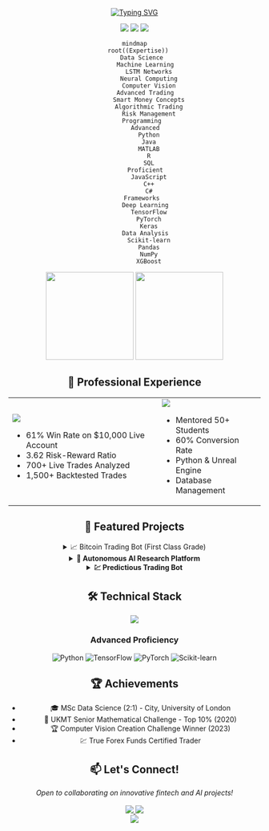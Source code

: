 <div align="center">

<!-- ANIMATED HEADER -->
[![Typing SVG](https://readme-typing-svg.herokuapp.com?font=Fira+Code&duration=3000&pause=1000&color=2F81F7&center=true&vCenter=true&multiline=true&random=false&width=1200&height=150&lines=MSc+Data+Science+Graduate+%7C+City%2C+University+of+London;AI+%26+Algorithmic+Trading+Expert+%7C+61%25+Win+Rate;Specialized+in+LSTM+Networks+%26+Smart+Money+Concepts)](https://git.io/typing-svg)

<!-- PROFILE VIEWS & SOCIAL BADGES -->
<div align="center">
  <img src="https://komarev.com/ghpvc/?username=MohamadKanso&style=for-the-badge&color=2F81F7"/>
  <a href="https://www.linkedin.com/in/mohamad-kanso/"><img src="https://img.shields.io/badge/LinkedIn-2F81F7?style=for-the-badge&logo=linkedin&logoColor=white"/></a>
  <a href="mailto:mohamadghorikanso@gmail.com"><img src="https://img.shields.io/badge/Email-2F81F7?style=for-the-badge&logo=gmail&logoColor=white"/></a>
</div>

<!-- ML EXPERTISE MINDMAP -->
```mermaid
mindmap
  root((Expertise))
    Data Science
      Machine Learning
        LSTM Networks
        Neural Computing
        Computer Vision
      Advanced Trading
        Smart Money Concepts
        Algorithmic Trading
        Risk Management
    Programming
      Advanced
        Python
        Java
        MATLAB
        R
        SQL
      Proficient
        JavaScript
        C++
        C#
    Frameworks
      Deep Learning
        TensorFlow
        PyTorch
        Keras
      Data Analysis
        Scikit-learn
        Pandas
        NumPy
        XGBoost
```

<!-- GITHUB STATS -->
<p align="center">
<img src="https://github-readme-stats.vercel.app/api?username=MohamadKanso&show_icons=true&theme=tokyonight&hide_border=true&bg_color=1A1B27&title_color=2F81F7&icon_color=2F81F7" height="175"/>
<img src="https://github-readme-streak-stats.herokuapp.com/?user=MohamadKanso&theme=tokyonight&hide_border=true&background=1A1B27&ring=2F81F7&fire=2F81F7&currStreakLabel=2F81F7" height="175"/>
</p>

## 💼 Professional Experience

<table>
<tr>
<td>
<img src="https://img.shields.io/badge/True_Forex_Funds-Funded_Trader-2F81F7?style=for-the-badge&logo=bitcoin&logoColor=white"/>

- 61% Win Rate on $10,000 Live Account
- 3.62 Risk-Reward Ratio
- 700+ Live Trades Analyzed
- 1,500+ Backtested Trades
</td>
<td>
<img src="https://img.shields.io/badge/Software_Academy-Python_Tutor-2F81F7?style=for-the-badge&logo=python&logoColor=white"/>

- Mentored 50+ Students
- 60% Conversion Rate
- Python & Unreal Engine
- Database Management
</td>
</tr>
</table>

## 🚀 Featured Projects

<details>
<summary> 📈 Bitcoin Trading Bot (First Class Grade)</summary>
LSTM-based Cryptocurrency Trading System

25.77% Profit in Backtesting
665 Trades Executed with 6.2% ROI
Binance API Integration
Outperformed Linear Regression Models

Key Features:
Features:

Technical Indicators
Market Data
Volatility Metrics

Architecture:

Type: Bidirectional LSTM
Layers: Multiple
Regularization: Dropout
Optimizer: Adam

Performance:

Profit: 25.77%
ROI: 6.2%
Trades: 665

</details>

<details>
<summary><b>🤖 Autonomous AI Research Platform</b></summary>

### Advanced ML Architecture
- 20% Performance Improvement
- Reinforcement Learning Integration
- Neural Architecture Search
- PyTorch & Ray Implementation
</details>

<details>
<summary><b>💹 Predictious Trading Bot</b></summary>

### Quantitative Trading System
- Black-Scholes Option Pricing
- 16.4% Trade Success Improvement
- Live Data Scraping
- Advanced Volatility Analysis
</details>

## 🛠️ Technical Stack

<div align="center">
  <img src="https://skillicons.dev/icons?i=python,java,tensorflow,pytorch,r,matlab,aws,docker,git&theme=dark" />
</div>

### Advanced Proficiency
![Python](https://img.shields.io/badge/Python-Expert-2F81F7?style=for-the-badge&logo=python&logoColor=white)
![TensorFlow](https://img.shields.io/badge/TensorFlow-Advanced-2F81F7?style=for-the-badge&logo=tensorflow&logoColor=white)
![PyTorch](https://img.shields.io/badge/PyTorch-Advanced-2F81F7?style=for-the-badge&logo=pytorch&logoColor=white)
![Scikit-learn](https://img.shields.io/badge/Scikit--learn-Expert-2F81F7?style=for-the-badge&logo=scikit-learn&logoColor=white)

## 🏆 Achievements

- 🎓 MSc Data Science (2:1) - City, University of London
- 🥇 UKMT Senior Mathematical Challenge - Top 10% (2020)
- 🏆 Computer Vision Creation Challenge Winner (2023)
- 💹 True Forex Funds Certified Trader

## 📫 Let's Connect!

<div align="center">
  <i>Open to collaborating on innovative fintech and AI projects!</i>
  <br><br>
  <a href="mailto:mohamadghorikanso@gmail.com">
    <img src="https://img.shields.io/badge/Email-2F81F7?style=for-the-badge&logo=gmail&logoColor=white"/>
  </a>
  <a href="https://www.linkedin.com/in/mohamad-kanso/">
    <img src="https://img.shields.io/badge/LinkedIn-2F81F7?style=for-the-badge&logo=linkedin&logoColor=white"/>
  </a>
</div>

<!-- FOOTER -->
<img src="https://capsule-render.vercel.app/api?type=waving&color=gradient&height=100&section=footer&animation=twinkling"/>
</div>
